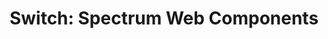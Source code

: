---
layout: examples.njk
title: 'Switch: Spectrum Web Components'
displayName: Switch
componentName: switch
componentHeading: sp-switch
tags:
  - component-examples
---